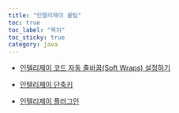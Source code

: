 ```yaml
---
title: "인텔리제이 꿀팁"
toc: true
toc_label: "목차"
toc_sticky: true
category: java
---
```


- [인텔리제이 코드 자동 줄바꿈(Soft Wraps) 설정하기](https://romcanrom.tistory.com/122)

- [인텔리제이 단축키](https://rebornbb.tistory.com/entry/intelliJ-intelliJ-%EC%9C%88%EB%8F%84%EC%9A%B0-%EB%8B%A8%EC%B6%95%ED%82%A4-intelliJ-%EB%8B%A4%EC%9D%B4%EC%96%B4%EA%B7%B8%EB%9E%A8)

- [인텔리제이 플러그인](https://code-boki.tistory.com/4)

